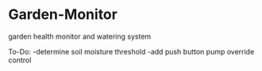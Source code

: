 # Garden-Monitor
garden health monitor and watering system

To-Do:
-determine soil moisture threshold
-add push button pump override control
